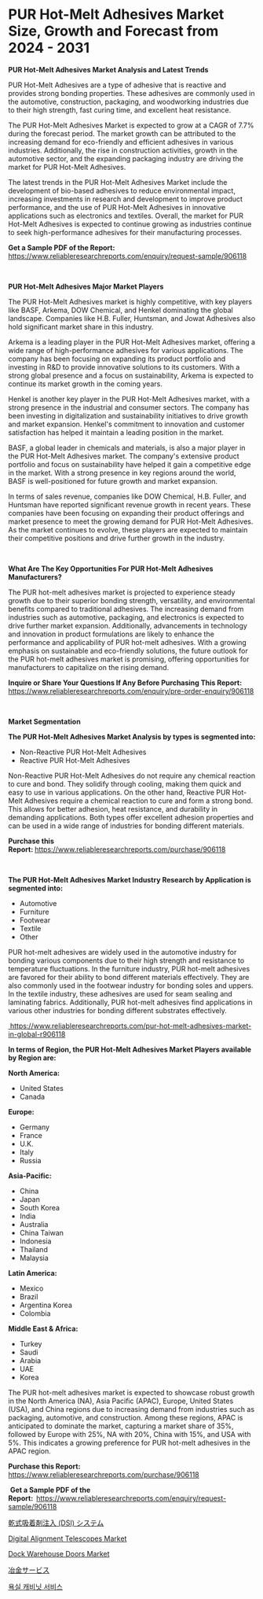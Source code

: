<p><h1>PUR Hot-Melt Adhesives Market Size, Growth and Forecast from 2024 - 2031</h1></p><p><strong>PUR Hot-Melt Adhesives Market Analysis and Latest Trends</strong></p>
<p><p>PUR Hot-Melt Adhesives are a type of adhesive that is reactive and provides strong bonding properties. These adhesives are commonly used in the automotive, construction, packaging, and woodworking industries due to their high strength, fast curing time, and excellent heat resistance.</p><p>The PUR Hot-Melt Adhesives Market is expected to grow at a CAGR of 7.7% during the forecast period. The market growth can be attributed to the increasing demand for eco-friendly and efficient adhesives in various industries. Additionally, the rise in construction activities, growth in the automotive sector, and the expanding packaging industry are driving the market for PUR Hot-Melt Adhesives.</p><p>The latest trends in the PUR Hot-Melt Adhesives Market include the development of bio-based adhesives to reduce environmental impact, increasing investments in research and development to improve product performance, and the use of PUR Hot-Melt Adhesives in innovative applications such as electronics and textiles. Overall, the market for PUR Hot-Melt Adhesives is expected to continue growing as industries continue to seek high-performance adhesives for their manufacturing processes.</p></p>
<p><strong>Get a Sample PDF of the Report:&nbsp;</strong> <a href="https://www.reliableresearchreports.com/enquiry/request-sample/906118">https://www.reliableresearchreports.com/enquiry/request-sample/906118</a></p>
<p>&nbsp;</p>
<p><strong>PUR Hot-Melt Adhesives Major Market Players</strong></p>
<p><p>The PUR Hot-Melt Adhesives market is highly competitive, with key players like BASF, Arkema, DOW Chemical, and Henkel dominating the global landscape. Companies like H.B. Fuller, Huntsman, and Jowat Adhesives also hold significant market share in this industry.</p><p>Arkema is a leading player in the PUR Hot-Melt Adhesives market, offering a wide range of high-performance adhesives for various applications. The company has been focusing on expanding its product portfolio and investing in R&D to provide innovative solutions to its customers. With a strong global presence and a focus on sustainability, Arkema is expected to continue its market growth in the coming years.</p><p>Henkel is another key player in the PUR Hot-Melt Adhesives market, with a strong presence in the industrial and consumer sectors. The company has been investing in digitalization and sustainability initiatives to drive growth and market expansion. Henkel's commitment to innovation and customer satisfaction has helped it maintain a leading position in the market.</p><p>BASF, a global leader in chemicals and materials, is also a major player in the PUR Hot-Melt Adhesives market. The company's extensive product portfolio and focus on sustainability have helped it gain a competitive edge in the market. With a strong presence in key regions around the world, BASF is well-positioned for future growth and market expansion.</p><p>In terms of sales revenue, companies like DOW Chemical, H.B. Fuller, and Huntsman have reported significant revenue growth in recent years. These companies have been focusing on expanding their product offerings and market presence to meet the growing demand for PUR Hot-Melt Adhesives. As the market continues to evolve, these players are expected to maintain their competitive positions and drive further growth in the industry.</p></p>
<p>&nbsp;</p>
<p><strong>What Are The Key Opportunities For PUR Hot-Melt Adhesives Manufacturers?</strong></p>
<p><p>The PUR hot-melt adhesives market is projected to experience steady growth due to their superior bonding strength, versatility, and environmental benefits compared to traditional adhesives. The increasing demand from industries such as automotive, packaging, and electronics is expected to drive further market expansion. Additionally, advancements in technology and innovation in product formulations are likely to enhance the performance and applicability of PUR hot-melt adhesives. With a growing emphasis on sustainable and eco-friendly solutions, the future outlook for the PUR hot-melt adhesives market is promising, offering opportunities for manufacturers to capitalize on the rising demand.</p></p>
<p><strong>Inquire or Share Your Questions If Any Before Purchasing This Report:</strong> <a href="https://www.reliableresearchreports.com/enquiry/pre-order-enquiry/906118">https://www.reliableresearchreports.com/enquiry/pre-order-enquiry/906118</a></p>
<p>&nbsp;</p>
<p><strong>Market Segmentation</strong></p>
<p><strong>The PUR Hot-Melt Adhesives Market Analysis by types is segmented into:</strong></p>
<p><ul><li>Non-Reactive PUR Hot-Melt Adhesives</li><li>Reactive PUR Hot-Melt Adhesives</li></ul></p>
<p><p>Non-Reactive PUR Hot-Melt Adhesives do not require any chemical reaction to cure and bond. They solidify through cooling, making them quick and easy to use in various applications. On the other hand, Reactive PUR Hot-Melt Adhesives require a chemical reaction to cure and form a strong bond. This allows for better adhesion, heat resistance, and durability in demanding applications. Both types offer excellent adhesion properties and can be used in a wide range of industries for bonding different materials.</p></p>
<p><strong>Purchase this Report:&nbsp;</strong><a href="https://www.reliableresearchreports.com/purchase/906118">https://www.reliableresearchreports.com/purchase/906118</a></p>
<p>&nbsp;</p>
<p><strong>The PUR Hot-Melt Adhesives Market Industry Research by Application is segmented into:</strong></p>
<p><ul><li>Automotive</li><li>Furniture</li><li>Footwear</li><li>Textile</li><li>Other</li></ul></p>
<p><p>PUR hot-melt adhesives are widely used in the automotive industry for bonding various components due to their high strength and resistance to temperature fluctuations. In the furniture industry, PUR hot-melt adhesives are favored for their ability to bond different materials effectively. They are also commonly used in the footwear industry for bonding soles and uppers. In the textile industry, these adhesives are used for seam sealing and laminating fabrics. Additionally, PUR hot-melt adhesives find applications in various other industries for bonding different substrates effectively.</p></p>
<p><a href="https://www.reliableresearchreports.com/pur-hot-melt-adhesives-market-in-global-r906118">&nbsp;https://www.reliableresearchreports.com/pur-hot-melt-adhesives-market-in-global-r906118</a></p>
<p><strong>In terms of Region, the PUR Hot-Melt Adhesives Market Players available by Region are:</strong></p>
<p>
    <p> <strong> North America: </strong>
        <ul>
            <li>United States</li>
            <li>Canada</li>
        </ul>
        </p> 
    <p> <strong> Europe: </strong>
        <ul>
            <li>Germany</li>
            <li>France</li>
            <li>U.K.</li>
            <li>Italy</li>
            <li>Russia</li>
        </ul>
        </p> 
    <p> <strong> Asia-Pacific: </strong>
        <ul>
            <li>China</li>
            <li>Japan</li>
            <li>South Korea</li>
            <li>India</li>
            <li>Australia</li>
            <li>China Taiwan</li>
            <li>Indonesia</li>
            <li>Thailand</li>
            <li>Malaysia</li>
        </ul>
        </p> 
    <p> <strong> Latin America: </strong>
        <ul>
            <li>Mexico</li>
            <li>Brazil</li>
            <li>Argentina Korea</li>
            <li>Colombia</li>
        </ul>
        </p> 
    <p> <strong> Middle East & Africa: </strong>
        <ul>
            <li>Turkey</li>
            <li>Saudi</li>
            <li>Arabia</li>
            <li>UAE</li>
            <li>Korea</li>
        </ul>
    </p>
    </p>
<p><p>The PUR hot-melt adhesives market is expected to showcase robust growth in the North America (NA), Asia Pacific (APAC), Europe, United States (USA), and China regions due to increasing demand from industries such as packaging, automotive, and construction. Among these regions, APAC is anticipated to dominate the market, capturing a market share of 35%, followed by Europe with 25%, NA with 20%, China with 15%, and USA with 5%. This indicates a growing preference for PUR hot-melt adhesives in the APAC region.</p></p>
<p><strong>Purchase this Report: </strong><a href="https://www.reliableresearchreports.com/purchase/906118">https://www.reliableresearchreports.com/purchase/906118</a></p>
<p>&nbsp;<strong>Get a Sample PDF of the Report:&nbsp;&nbsp;</strong><a href="https://www.reliableresearchreports.com/enquiry/request-sample/906118">https://www.reliableresearchreports.com/enquiry/request-sample/906118</a></p>
<p><strong></strong></p>
<p><p><a href="https://github.com/RandallRunte2023/Market-Research-Report-List-1/blob/main/564423084053.md">乾式吸着剤注入 (DSI) システム</a></p><p><a href="https://www.linkedin.com/pulse/digital-alignment-telescopes-market-report-reveals-latest-trends-jxhgf">Digital Alignment Telescopes Market</a></p><p><a href="https://www.linkedin.com/pulse/dock-warehouse-doorsnbspmarket-focuses-market-share-size-projected-s9tcf">Dock Warehouse Doors Market</a></p><p><a href="https://github.com/SkylarDaniel70/Market-Research-Report-List-1/blob/main/832913984054.md">冶金サービス</a></p><p><a href="https://medium.com/@willislebsack/%ED%99%94%EC%9E%A5%EC%8B%A4-%EC%BA%90%EB%B9%84%EB%84%B7-%EC%84%9C%EB%B9%84%EC%8A%A4-%EC%8B%9C%EC%9E%A5-%EA%B7%9C%EB%AA%A8-%EB%B0%8F-%EC%8B%9C%EC%9E%A5-%EB%8F%99%ED%96%A5-%EC%A0%84%EC%B2%B4-%EC%82%B0%EC%97%85-%EA%B0%9C%EC%9A%94-2024%EB%85%84%EB%B6%80%ED%84%B0-2031%EB%85%84%EA%B9%8C%EC%A7%80-c5f9cf932d6b">욕실 캐비닛 서비스</a></p></p>